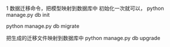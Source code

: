 # 

1 数据迁移命令，把模型映射到数据库中
初始化一次就可以，
python manage.py db init

python manage.py db migrate

把生成的迁移文件映射到数据库中
python manage.py db upgrade

